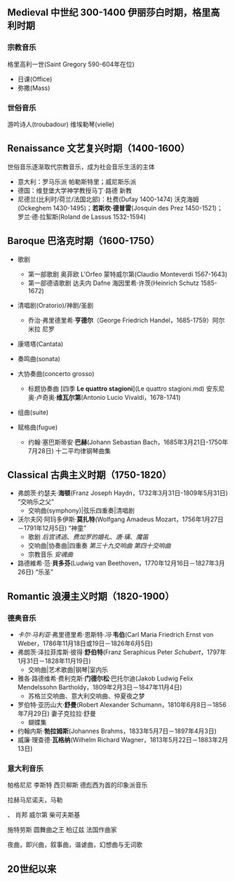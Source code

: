 ## Medieval 中世纪 300-1400 伊丽莎白时期，格里高利时期

### 宗教音乐

格里高利一世(Saint Gregory 590-604年在位)

- 日课(Office)
- 弥撒(Mass)

### 世俗音乐

游吟诗人(troubadour) 维埃勒琴(vielle)

## Renaissance 文艺复兴时期（1400-1600）

世俗音乐逐渐取代宗教音乐，成为社会音乐生活的主体

- 意大利：罗马乐派 帕勒斯特里；威尼斯乐派
- 德国：维登堡大学神学教授马丁·路德 新教
- 尼德兰(比利时/荷兰/法国北部)：杜费(Dufay 1400-1474) 沃克海姆(Ockeghem 1430-1495)；**若斯坎·德普雷**(Josquin des Prez  1450-1521)；罗兰·德·拉絮斯(Roland de Lassus 1532-1594)

## Baroque 巴洛克时期（1600-1750）
- 歌剧
  - 第一部歌剧 奥菲欧 L'Orfeo 蒙特威尔第(Claudio Monteverdi 1567-1643)
  - 第一部德语歌剧 达夫内 Dafne 海因里希·许茨(Heinrich Schutz 1585-1672) 

- 清唱剧(Oratorio)/神剧/圣剧
  - 乔治·弗里德里希·**亨德尔**（George Friedrich Handel，1685-1759）阿尔米拉 尼罗
- 康塔塔(Cantata)
- 奏鸣曲(sonata)
- 大协奏曲(concerto grosso) 
  - 标题协奏曲 [四季 **Le quattro stagioni**](Le quattro stagioni.md) 安东尼奥·卢奇奥·**维瓦尔第**(Antonio Lucio Vivaldi，1678-1741) 
- 组曲(suite)
- 赋格曲(fugue)
  - 约翰·塞巴斯蒂安·**巴赫**(Johann Sebastian Bach，1685年3月21日-1750年7月28日) 十二平均律钢琴曲集

## Classical 古典主义时期（1750-1820）
- 弗朗茨·约瑟夫·**海顿**(Franz Joseph Haydn，1732年3月31日-1809年5月31日) “交响乐之父” 
  - 交响曲(symphony)|弦乐四重奏|清唱剧
- 沃尔夫冈·阿玛多伊斯·**莫扎特**(Wolfgang Amadeus Mozart，1756年1月27日－1791年12月5日) “神童”  
  - 歌剧 *后宫诱逃*、*费加罗的婚礼*、*唐·璜*、*魔笛*
  - 交响曲|协奏曲|四重奏 *第三十九交响曲* *第四十交响曲*
  - 宗教音乐 *安魂曲*
- 路德維希·范·**貝多芬**(Ludwig van Beethoven，1770年12月16日－1827年3月26日) “乐圣”

## Romantic 浪漫主义时期（1820-1900）
### 德奥音乐

- *卡尔*·*马利亚*·弗里德里希·恩斯特·*冯*·**韦伯**(Carl Maria Friedrich Ernst von Weber，1786年11月18日或19日－1826年6月5日)
- 弗朗茨·泽拉菲库斯·彼得·**舒伯特**(Franz Seraphicus Peter *Schubert*，1797年1月31日－1828年11月19日) 
  - 交响曲|艺术歌曲|钢琴|室内乐
- 雅各·路德维希·费利克斯·**门德尔松**·巴托尔迪(Jakob Ludwig Felix Mendelssohn Bartholdy，1809年2月3日－1847年11月4日)
  - 苏格兰交响曲、意大利交响曲、仲夏夜之梦
- 罗伯特·亚历山大·**舒曼**(Robert Alexander Schumann，1810年6月8日－1856年7月29日) 妻子克拉拉·舒曼
  - 蝴蝶集
- 约翰内斯·**勃拉姆斯**(Johannes Brahms，1833年5月7日－1897年4月3日)
- 威廉·理查德·**瓦格纳**(Wilhelm Richard Wagner，1813年5月22日－1883年2月13日)

### 意大利音乐

帕格尼尼
李斯特
西贝柳斯
德彪西为首的印象派音乐

拉赫马尼诺夫，马勒

、
肖邦
威尔第
柴可夫斯基

施特劳斯 圆舞曲之王
柏辽兹 法国作曲家

夜曲，即兴曲，叙事曲，谐谑曲，幻想曲与无词歌

## 20世纪以来